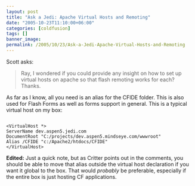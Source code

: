 ```yaml
---
layout: post
title: "Ask a Jedi: Apache Virtual Hosts and Remoting"
date: "2005-10-23T11:10:00+06:00"
categories: [coldfusion]
tags: []
banner_image: 
permalink: /2005/10/23/Ask-a-Jedi-Apache-Virtual-Hosts-and-Remoting
---
```


Scott asks:

<blockquote>
Ray, I wondered if you could provide any insight on how to set up virtual hosts on apache so that flash remoting works for each? Thanks.
</blockquote>

As far as I know, all you need is an alias for the CFIDE folder. This is also used for Flash Forms as well as forms support in general. This is a typical virtual host on my box:

<code>
&lt;VirtualHost *&gt;
ServerName dev.aspen5.jedi.com
DocumentRoot "C:/projects/dev.aspen5.mindseye.com/wwwroot"
Alias /CFIDE "c:/Apache2/htdocs/CFIDE"
&lt;/VirtualHost&gt;
</code>

<b>Edited:</b> Just a quick note, but as Critter points out in the comments, you should be able to move that alias outside the virtual host declaration if you want it global to the box. That would <i>probably</i> be preferable, especially if the entire box is just hosting CF applications.